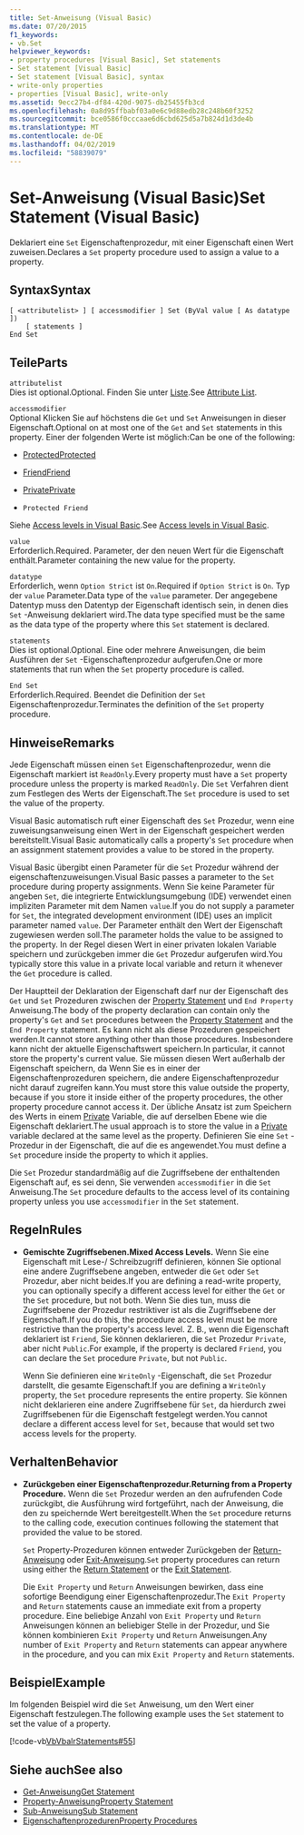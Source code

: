 ```yaml
---
title: Set-Anweisung (Visual Basic)
ms.date: 07/20/2015
f1_keywords:
- vb.Set
helpviewer_keywords:
- property procedures [Visual Basic], Set statements
- Set statement [Visual Basic]
- Set statement [Visual Basic], syntax
- write-only properties
- properties [Visual Basic], write-only
ms.assetid: 9ecc27b4-df84-420d-9075-db25455fb3cd
ms.openlocfilehash: 0a8d95ffbabf03a0e6c9d88edb28c248b60f3252
ms.sourcegitcommit: bce0586f0cccaae6d6cbd625d5a7b824d1d3de4b
ms.translationtype: MT
ms.contentlocale: de-DE
ms.lasthandoff: 04/02/2019
ms.locfileid: "58839079"
---
```

# <a name="set-statement-visual-basic"></a><span data-ttu-id="44c3f-102">Set-Anweisung (Visual Basic)</span><span class="sxs-lookup"><span data-stu-id="44c3f-102">Set Statement (Visual Basic)</span></span>
<span data-ttu-id="44c3f-103">Deklariert eine `Set` Eigenschaftenprozedur, mit einer Eigenschaft einen Wert zuweisen.</span><span class="sxs-lookup"><span data-stu-id="44c3f-103">Declares a `Set` property procedure used to assign a value to a property.</span></span>  
  
## <a name="syntax"></a><span data-ttu-id="44c3f-104">Syntax</span><span class="sxs-lookup"><span data-stu-id="44c3f-104">Syntax</span></span>  
  
```  
[ <attributelist> ] [ accessmodifier ] Set (ByVal value [ As datatype ])  
    [ statements ]  
End Set  
```  
  
## <a name="parts"></a><span data-ttu-id="44c3f-105">Teile</span><span class="sxs-lookup"><span data-stu-id="44c3f-105">Parts</span></span>  
 `attributelist`  
 <span data-ttu-id="44c3f-106">Dies ist optional.</span><span class="sxs-lookup"><span data-stu-id="44c3f-106">Optional.</span></span> <span data-ttu-id="44c3f-107">Finden Sie unter [Liste](../../../visual-basic/language-reference/statements/attribute-list.md).</span><span class="sxs-lookup"><span data-stu-id="44c3f-107">See [Attribute List](../../../visual-basic/language-reference/statements/attribute-list.md).</span></span>  
  
 `accessmodifier`  
 <span data-ttu-id="44c3f-108">Optional Klicken Sie auf höchstens die `Get` und `Set` Anweisungen in dieser Eigenschaft.</span><span class="sxs-lookup"><span data-stu-id="44c3f-108">Optional on at most one of the `Get` and `Set` statements in this property.</span></span> <span data-ttu-id="44c3f-109">Einer der folgenden Werte ist möglich:</span><span class="sxs-lookup"><span data-stu-id="44c3f-109">Can be one of the following:</span></span>  
  
-   [<span data-ttu-id="44c3f-110">Protected</span><span class="sxs-lookup"><span data-stu-id="44c3f-110">Protected</span></span>](../../../visual-basic/language-reference/modifiers/protected.md)  
  
-   [<span data-ttu-id="44c3f-111">Friend</span><span class="sxs-lookup"><span data-stu-id="44c3f-111">Friend</span></span>](../../../visual-basic/language-reference/modifiers/friend.md)  
  
-   [<span data-ttu-id="44c3f-112">Private</span><span class="sxs-lookup"><span data-stu-id="44c3f-112">Private</span></span>](../../../visual-basic/language-reference/modifiers/private.md)  
  
-   `Protected Friend`  
  
 <span data-ttu-id="44c3f-113">Siehe [Access levels in Visual Basic](../../../visual-basic/programming-guide/language-features/declared-elements/access-levels.md).</span><span class="sxs-lookup"><span data-stu-id="44c3f-113">See [Access levels in Visual Basic](../../../visual-basic/programming-guide/language-features/declared-elements/access-levels.md).</span></span>  
  
 `value`  
 <span data-ttu-id="44c3f-114">Erforderlich.</span><span class="sxs-lookup"><span data-stu-id="44c3f-114">Required.</span></span> <span data-ttu-id="44c3f-115">Parameter, der den neuen Wert für die Eigenschaft enthält.</span><span class="sxs-lookup"><span data-stu-id="44c3f-115">Parameter containing the new value for the property.</span></span>  
  
 `datatype`  
 <span data-ttu-id="44c3f-116">Erforderlich, wenn `Option Strict` ist `On`.</span><span class="sxs-lookup"><span data-stu-id="44c3f-116">Required if `Option Strict` is `On`.</span></span> <span data-ttu-id="44c3f-117">Typ der `value` Parameter.</span><span class="sxs-lookup"><span data-stu-id="44c3f-117">Data type of the `value` parameter.</span></span> <span data-ttu-id="44c3f-118">Der angegebene Datentyp muss den Datentyp der Eigenschaft identisch sein, in denen dies `Set` -Anweisung deklariert wird.</span><span class="sxs-lookup"><span data-stu-id="44c3f-118">The data type specified must be the same as the data type of the property where this `Set` statement is declared.</span></span>  
  
 `statements`  
 <span data-ttu-id="44c3f-119">Dies ist optional.</span><span class="sxs-lookup"><span data-stu-id="44c3f-119">Optional.</span></span> <span data-ttu-id="44c3f-120">Eine oder mehrere Anweisungen, die beim Ausführen der `Set` -Eigenschaftenprozedur aufgerufen.</span><span class="sxs-lookup"><span data-stu-id="44c3f-120">One or more statements that run when the `Set` property procedure is called.</span></span>  
  
 `End Set`  
 <span data-ttu-id="44c3f-121">Erforderlich.</span><span class="sxs-lookup"><span data-stu-id="44c3f-121">Required.</span></span> <span data-ttu-id="44c3f-122">Beendet die Definition der `Set` Eigenschaftenprozedur.</span><span class="sxs-lookup"><span data-stu-id="44c3f-122">Terminates the definition of the `Set` property procedure.</span></span>  
  
## <a name="remarks"></a><span data-ttu-id="44c3f-123">Hinweise</span><span class="sxs-lookup"><span data-stu-id="44c3f-123">Remarks</span></span>  
 <span data-ttu-id="44c3f-124">Jede Eigenschaft müssen einen `Set` Eigenschaftenprozedur, wenn die Eigenschaft markiert ist `ReadOnly`.</span><span class="sxs-lookup"><span data-stu-id="44c3f-124">Every property must have a `Set` property procedure unless the property is marked `ReadOnly`.</span></span> <span data-ttu-id="44c3f-125">Die `Set` Verfahren dient zum Festlegen des Werts der Eigenschaft.</span><span class="sxs-lookup"><span data-stu-id="44c3f-125">The `Set` procedure is used to set the value of the property.</span></span>  
  
 <span data-ttu-id="44c3f-126">Visual Basic automatisch ruft einer Eigenschaft des `Set` Prozedur, wenn eine zuweisungsanweisung einen Wert in der Eigenschaft gespeichert werden bereitstellt.</span><span class="sxs-lookup"><span data-stu-id="44c3f-126">Visual Basic automatically calls a property's `Set` procedure when an assignment statement provides a value to be stored in the property.</span></span>  
  
 <span data-ttu-id="44c3f-127">Visual Basic übergibt einen Parameter für die `Set` Prozedur während der eigenschaftenzuweisungen.</span><span class="sxs-lookup"><span data-stu-id="44c3f-127">Visual Basic passes a parameter to the `Set` procedure during property assignments.</span></span> <span data-ttu-id="44c3f-128">Wenn Sie keine Parameter für angeben `Set`, die integrierte Entwicklungsumgebung (IDE) verwendet einen impliziten Parameter mit dem Namen `value`.</span><span class="sxs-lookup"><span data-stu-id="44c3f-128">If you do not supply a parameter for `Set`, the integrated development environment (IDE) uses an implicit parameter named `value`.</span></span> <span data-ttu-id="44c3f-129">Der Parameter enthält den Wert der Eigenschaft zugewiesen werden soll.</span><span class="sxs-lookup"><span data-stu-id="44c3f-129">The parameter holds the value to be assigned to the property.</span></span> <span data-ttu-id="44c3f-130">In der Regel diesen Wert in einer privaten lokalen Variable speichern und zurückgeben immer die `Get` Prozedur aufgerufen wird.</span><span class="sxs-lookup"><span data-stu-id="44c3f-130">You typically store this value in a private local variable and return it whenever the `Get` procedure is called.</span></span>  
  
 <span data-ttu-id="44c3f-131">Der Hauptteil der Deklaration der Eigenschaft darf nur der Eigenschaft des `Get` und `Set` Prozeduren zwischen der [Property Statement](../../../visual-basic/language-reference/statements/property-statement.md) und `End Property` Anweisung.</span><span class="sxs-lookup"><span data-stu-id="44c3f-131">The body of the property declaration can contain only the property's `Get` and `Set` procedures between the [Property Statement](../../../visual-basic/language-reference/statements/property-statement.md) and the `End Property` statement.</span></span> <span data-ttu-id="44c3f-132">Es kann nicht als diese Prozeduren gespeichert werden.</span><span class="sxs-lookup"><span data-stu-id="44c3f-132">It cannot store anything other than those procedures.</span></span> <span data-ttu-id="44c3f-133">Insbesondere kann nicht der aktuelle Eigenschaftswert speichern.</span><span class="sxs-lookup"><span data-stu-id="44c3f-133">In particular, it cannot store the property's current value.</span></span> <span data-ttu-id="44c3f-134">Sie müssen diesen Wert außerhalb der Eigenschaft speichern, da Wenn Sie es in einer der Eigenschaftenprozeduren speichern, die andere Eigenschaftenprozedur nicht darauf zugreifen kann.</span><span class="sxs-lookup"><span data-stu-id="44c3f-134">You must store this value outside the property, because if you store it inside either of the property procedures, the other property procedure cannot access it.</span></span> <span data-ttu-id="44c3f-135">Der übliche Ansatz ist zum Speichern des Werts in einem [Private](../../../visual-basic/language-reference/modifiers/private.md) Variable, die auf derselben Ebene wie die Eigenschaft deklariert.</span><span class="sxs-lookup"><span data-stu-id="44c3f-135">The usual approach is to store the value in a [Private](../../../visual-basic/language-reference/modifiers/private.md) variable declared at the same level as the property.</span></span> <span data-ttu-id="44c3f-136">Definieren Sie eine `Set` -Prozedur in der Eigenschaft, die auf die es angewendet.</span><span class="sxs-lookup"><span data-stu-id="44c3f-136">You must define a `Set` procedure inside the property to which it applies.</span></span>  
  
 <span data-ttu-id="44c3f-137">Die `Set` Prozedur standardmäßig auf die Zugriffsebene der enthaltenden Eigenschaft auf, es sei denn, Sie verwenden `accessmodifier` in die `Set` Anweisung.</span><span class="sxs-lookup"><span data-stu-id="44c3f-137">The `Set` procedure defaults to the access level of its containing property unless you use `accessmodifier` in the `Set` statement.</span></span>  
  
## <a name="rules"></a><span data-ttu-id="44c3f-138">Regeln</span><span class="sxs-lookup"><span data-stu-id="44c3f-138">Rules</span></span>  
  
-   <span data-ttu-id="44c3f-139">**Gemischte Zugriffsebenen.**</span><span class="sxs-lookup"><span data-stu-id="44c3f-139">**Mixed Access Levels.**</span></span> <span data-ttu-id="44c3f-140">Wenn Sie eine Eigenschaft mit Lese-/ Schreibzugriff definieren, können Sie optional eine andere Zugriffsebene angeben, entweder die `Get` oder `Set` Prozedur, aber nicht beides.</span><span class="sxs-lookup"><span data-stu-id="44c3f-140">If you are defining a read-write property, you can optionally specify a different access level for either the `Get` or the `Set` procedure, but not both.</span></span> <span data-ttu-id="44c3f-141">Wenn Sie dies tun, muss die Zugriffsebene der Prozedur restriktiver ist als die Zugriffsebene der Eigenschaft.</span><span class="sxs-lookup"><span data-stu-id="44c3f-141">If you do this, the procedure access level must be more restrictive than the property's access level.</span></span> <span data-ttu-id="44c3f-142">Z. B., wenn die Eigenschaft deklariert ist `Friend`, Sie können deklarieren, die `Set` Prozedur `Private`, aber nicht `Public`.</span><span class="sxs-lookup"><span data-stu-id="44c3f-142">For example, if the property is declared `Friend`, you can declare the `Set` procedure `Private`, but not `Public`.</span></span>  
  
     <span data-ttu-id="44c3f-143">Wenn Sie definieren eine `WriteOnly` -Eigenschaft, die `Set` Prozedur darstellt, die gesamte Eigenschaft.</span><span class="sxs-lookup"><span data-stu-id="44c3f-143">If you are defining a `WriteOnly` property, the `Set` procedure represents the entire property.</span></span> <span data-ttu-id="44c3f-144">Sie können nicht deklarieren eine andere Zugriffsebene für `Set`, da hierdurch zwei Zugriffsebenen für die Eigenschaft festgelegt werden.</span><span class="sxs-lookup"><span data-stu-id="44c3f-144">You cannot declare a different access level for `Set`, because that would set two access levels for the property.</span></span>  
  
## <a name="behavior"></a><span data-ttu-id="44c3f-145">Verhalten</span><span class="sxs-lookup"><span data-stu-id="44c3f-145">Behavior</span></span>  
  
-   <span data-ttu-id="44c3f-146">**Zurückgeben einer Eigenschaftenprozedur.**</span><span class="sxs-lookup"><span data-stu-id="44c3f-146">**Returning from a Property Procedure.**</span></span> <span data-ttu-id="44c3f-147">Wenn die `Set` Prozedur werden an den aufrufenden Code zurückgibt, die Ausführung wird fortgeführt, nach der Anweisung, die den zu speichernde Wert bereitgestellt.</span><span class="sxs-lookup"><span data-stu-id="44c3f-147">When the `Set` procedure returns to the calling code, execution continues following the statement that provided the value to be stored.</span></span>  
  
     <span data-ttu-id="44c3f-148">`Set` Property-Prozeduren können entweder Zurückgeben der [Return-Anweisung](../../../visual-basic/language-reference/statements/return-statement.md) oder [Exit-Anweisung](../../../visual-basic/language-reference/statements/exit-statement.md).</span><span class="sxs-lookup"><span data-stu-id="44c3f-148">`Set` property procedures can return using either the [Return Statement](../../../visual-basic/language-reference/statements/return-statement.md) or the [Exit Statement](../../../visual-basic/language-reference/statements/exit-statement.md).</span></span>  
  
     <span data-ttu-id="44c3f-149">Die `Exit Property` und `Return` Anweisungen bewirken, dass eine sofortige Beendigung einer Eigenschaftenprozedur.</span><span class="sxs-lookup"><span data-stu-id="44c3f-149">The `Exit Property` and `Return` statements cause an immediate exit from a property procedure.</span></span> <span data-ttu-id="44c3f-150">Eine beliebige Anzahl von `Exit Property` und `Return` Anweisungen können an beliebiger Stelle in der Prozedur, und Sie können kombinieren `Exit Property` und `Return` Anweisungen.</span><span class="sxs-lookup"><span data-stu-id="44c3f-150">Any number of `Exit Property` and `Return` statements can appear anywhere in the procedure, and you can mix `Exit Property` and `Return` statements.</span></span>  
  
## <a name="example"></a><span data-ttu-id="44c3f-151">Beispiel</span><span class="sxs-lookup"><span data-stu-id="44c3f-151">Example</span></span>  
 <span data-ttu-id="44c3f-152">Im folgenden Beispiel wird die `Set` Anweisung, um den Wert einer Eigenschaft festzulegen.</span><span class="sxs-lookup"><span data-stu-id="44c3f-152">The following example uses the `Set` statement to set the value of a property.</span></span>  
  
 [!code-vb[VbVbalrStatements#55](~/samples/snippets/visualbasic/VS_Snippets_VBCSharp/VbVbalrStatements/VB/Class1.vb#55)]  
  
## <a name="see-also"></a><span data-ttu-id="44c3f-153">Siehe auch</span><span class="sxs-lookup"><span data-stu-id="44c3f-153">See also</span></span>

- [<span data-ttu-id="44c3f-154">Get-Anweisung</span><span class="sxs-lookup"><span data-stu-id="44c3f-154">Get Statement</span></span>](../../../visual-basic/language-reference/statements/get-statement.md)
- [<span data-ttu-id="44c3f-155">Property-Anweisung</span><span class="sxs-lookup"><span data-stu-id="44c3f-155">Property Statement</span></span>](../../../visual-basic/language-reference/statements/property-statement.md)
- [<span data-ttu-id="44c3f-156">Sub-Anweisung</span><span class="sxs-lookup"><span data-stu-id="44c3f-156">Sub Statement</span></span>](../../../visual-basic/language-reference/statements/sub-statement.md)
- [<span data-ttu-id="44c3f-157">Eigenschaftenprozeduren</span><span class="sxs-lookup"><span data-stu-id="44c3f-157">Property Procedures</span></span>](../../../visual-basic/programming-guide/language-features/procedures/property-procedures.md)
